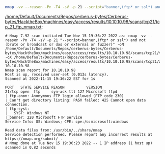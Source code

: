 ```bash
nmap -vv --reason -Pn -T4 -sV -p 21 --script="banner,(ftp* or ssl*) and not (brute or broadcast or dos or external or fuzzer)" -oN "/home/Default/Documents/Repos/cerberus-bytes/Cerberus-bytes/HacktheBox/machines/easy/access/results/10.10.10.98/scans/tcp21/tcp_21_ftp_nmap.txt" -oX "/home/Default/Documents/Repos/cerberus-bytes/Cerberus-bytes/HacktheBox/machines/easy/access/results/10.10.10.98/scans/tcp21/xml/tcp_21_ftp_nmap.xml" 10.10.10.98
```

[/home/Default/Documents/Repos/cerberus-bytes/Cerberus-bytes/HacktheBox/machines/easy/access/results/10.10.10.98/scans/tcp21/tcp_21_ftp_nmap.txt](file:///home/Default/Documents/Repos/cerberus-bytes/Cerberus-bytes/HacktheBox/machines/easy/access/results/10.10.10.98/scans/tcp21/tcp_21_ftp_nmap.txt):

```
# Nmap 7.92 scan initiated Tue Nov 15 19:36:22 2022 as: nmap -vv --reason -Pn -T4 -sV -p 21 "--script=banner,(ftp* or ssl*) and not (brute or broadcast or dos or external or fuzzer)" -oN /home/Default/Documents/Repos/cerberus-bytes/Cerberus-bytes/HacktheBox/machines/easy/access/results/10.10.10.98/scans/tcp21/tcp_21_ftp_nmap.txt -oX /home/Default/Documents/Repos/cerberus-bytes/Cerberus-bytes/HacktheBox/machines/easy/access/results/10.10.10.98/scans/tcp21/xml/tcp_21_ftp_nmap.xml 10.10.10.98
Nmap scan report for 10.10.10.98
Host is up, received user-set (0.013s latency).
Scanned at 2022-11-15 19:36:22 EST for 1s

PORT   STATE SERVICE REASON          VERSION
21/tcp open  ftp     syn-ack ttl 127 Microsoft ftpd
| ftp-anon: Anonymous FTP login allowed (FTP code 230)
|_Can't get directory listing: PASV failed: 425 Cannot open data connection.
| ftp-syst: 
|_  SYST: Windows_NT
|_banner: 220 Microsoft FTP Service
Service Info: OS: Windows; CPE: cpe:/o:microsoft:windows

Read data files from: /usr/bin/../share/nmap
Service detection performed. Please report any incorrect results at https://nmap.org/submit/ .
# Nmap done at Tue Nov 15 19:36:23 2022 -- 1 IP address (1 host up) scanned in 0.82 seconds

```
